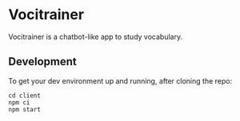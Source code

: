 # Vocitrainer

Vocitrainer is a chatbot-like app to study vocabulary.

## Development

To get your dev environment up and running, after cloning the repo:

```
cd client
npm ci
npm start
```
